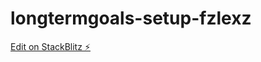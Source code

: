 # longtermgoals-setup-fzlexz

[Edit on StackBlitz ⚡️](https://stackblitz.com/edit/longtermgoals-setup-fzlexz)